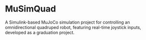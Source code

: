 # MuSimQuad
A Simulink-based MuJoCo simulation project for controlling an omnidirectional quadruped robot, featuring real-time joystick inputs, developed as a graduation project.
